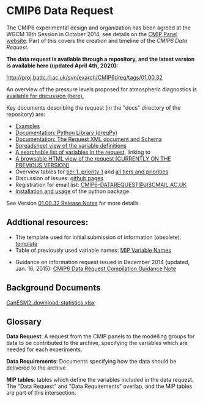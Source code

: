 <h1 class="title">CMIP6 Data Request</h1>

<div id="cog_post_body">
    <div id="cog_post_body">
        <p>
	The CMIP6 experimental design and organization has been agreed at the WGCM 18th Session in October 2014, see details on the <a href="http://www.wcrp-climate.org/index.php/wgcm-cmip/about-cmip" target="_blank">CMIP Panel website</a>. Part of this covers the creation and timeline of the <em>CMIP6 Data Request</em>.</p>
<p>
	<strong>The data request is available through a repository, and the latest version is available here (updated April 4th, 2020</strong><strong>):</strong></p>
<p>
	<a href="http://proj.badc.rl.ac.uk/svn/exarch/CMIP6dreq/tags/01.00.32">http://proj.badc.rl.ac.uk/svn/exarch/CMIP6dreq/tags/01.00.32</a></p>
<p>
	An overview of the pressure levels proposed for atmospheric diagnostics is <a href="/Documents/CMIP6_pressure_levels.pdf">available for discussion (here).</a></p>
<p>
	Key documents describing the request (in the &quot;docs&quot; directory of the repository) are:</p>
<ul>
	<li>
		<a href="http://proj.badc.rl.ac.uk/svn/exarch/CMIP6dreq/trunk/dreqPy/docs/dreqExamples.pdf">Examples</a></li>
	<li>
		<a href="http://proj.badc.rl.ac.uk/svn/exarch/CMIP6dreq/tags/latest/dreqPy/docs/dreqPy.pdf">Documentation: Python Library (dreqPy)</a></li>
	<li>
		<a href="http://proj.badc.rl.ac.uk/svn/exarch/CMIP6dreq/tags/latest/dreqPy/docs/dreqML.pdf">Documentation: The Request XML document and Schema</a></li>
	<li>
		<a href="http://proj.badc.rl.ac.uk/svn/exarch/CMIP6dreq/tags/latest/dreqPy/docs/CMIP6_MIP_tables.xlsx">Spreadsheet view of the variable definitions</a></li>
	<li>
		<a href="http://clipc-services.ceda.ac.uk/dreq/mipVars.html">A searchable list of variables in the request</a>, linking to</li>
	<li>
		<a href="http://clipc-services.ceda.ac.uk/dreq/index.html">A browsable HTML view of the request [CURRENTLY ON THE PREVIOUS VERSION]</a></li>
	<li>
		Overview tables for <a href="http://clipc-services.ceda.ac.uk/dreq/tab01_1_1.html">tier 1, priority 1</a> and <a href="http://clipc-services.ceda.ac.uk/dreq/tab01_3_3.html">all tiers and priorities</a></li>
	<li>
		Discussion of issues: <a href="https://github.com/cmip6dr">github pages</a></li>
	<li>
		Registration for email list: <a href="https://www.jiscmail.ac.uk/cgi-bin/webadmin?SUBED1=CMIP6-DATAREQUEST">CMIP6-DATAREQUEST@JISCMAIL.AC.UK</a></li>
	<li>
		<a href="dreqPyInstall.md">Installation and usage</a> of the python package</li>
</ul>
<p>
	See Version <a href="/Releases/drq_release_01_00_32.md">01.00.32 Release Notes</a> for more details</p>
<h2>
	Addtional resources:</h2>
<ul>
	<li>
		The template used for initial submission of information (obsolete):<a href="/Documents/CMIP6DataRequestCompilationTemplate_20141218.xls"> template</a></li>
	<li>
		Table of previously used variable names: <a href="/Documents/MIPVariableNames.xls">MIP Variable Names</a></li>
	<li>
		<p>
			Guidance on information request issued in December 2014 (updated, Jan. 16, 2015): <a href="/Documents/CMIP6DataRequestCompilationGuidanceNote_150116.pdf">CMIP6 Data Request Compilation Guidance Note</a></p>
	</li>
</ul>
<h2>
	Background Documents</h2>
<p>
	<a href="/Documents/CanESM2_download_statistics.xlsx">CanESM2_download_statistics.xlsx</a></p>
<h2>
	Glossary</h2>
<p>
	<strong>Data Request</strong>: A request from the CMIP panels to the modelling groups for data to be contributed to the archive, specifying the variables which are needed for each experiments.</p>
<p>
	<strong>Data Requirements</strong>: Documents specifying how the data should be delivered to the archive</p>
<p>
	<strong>MIP tables</strong>: tables which define the variables included in the data request. The &quot;Data Request&quot; and &quot;Data Requirements&quot; overlap, and the MIP tables are part of this intersection.</p>
<p>
	&nbsp;</p>
</div> <!--// end div id=cog_post_body //-->
